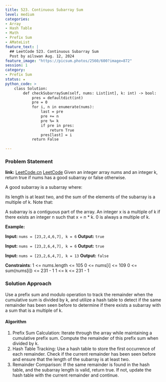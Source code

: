 ```yaml
---
title: 523. Continuous Subarray Sum
level: medium
categories:
- Array
- Hash Table
- Math
- Prefix Sum
- AMateList
feature_text: |
  ## LeetCode 523. Continuous Subarray Sum
  Post by ailswan Aug. 12, 2024
feature_image: "https://picsum.photos/2560/600?image=872"
session: 1
category:
- Prefix Sum
status: ★
python_code: >
    class Solution:
        def checkSubarraySum(self, nums: List[int], k: int) -> bool:
            pres = defaultdict(int)
            pre = 0
            for i, n in enumerate(nums):
                last = pre
                pre += n
                pre %= k
                if pre in pres:
                    return True
                pres[last] = i
            return False
                
---
```


### Problem Statement
**link:**
[LeetCode.cn](https://leetcode.cn/problems/continuous-subarray-sum/)
[LeetCode](https://leetcode.com/continuous-subarray-sum/)
Given an integer array nums and an integer k, return true if nums has a good subarray or false otherwise.

A good subarray is a subarray where:

its length is at least two, and
the sum of the elements of the subarray is a multiple of k.
Note that:

A subarray is a contiguous part of the array.
An integer x is a multiple of k if there exists an integer n such that x = n * k. 0 is always a multiple of k.
 

**Example:**

**Input:** `nums = [23,2,4,6,7], k = 6`
**Output:** `true`

**Input:** `nums = [23,2,6,4,7], k = 6`
**Output:** `true`

**Input:** `nums = [23,2,6,4,7], k = 13`
**Output:** `false`

**Constraints**:
1 <= nums.length <= 105
0 <= nums[i] <= 109
0 <= sum(nums[i]) <= 231 - 1
1 <= k <= 231 - 1
 
### Solution Approach
Use a prefix sum and modulo operation to track the remainder when the cumulative sum is divided by k, and utilize a hash table to detect if the same remainder has been seen before to determine if there exists a subarray with a sum that is a multiple of k.

#### Algorithm
1. Prefix Sum Calculation: Iterate through the array while maintaining a cumulative prefix sum. Compute the remainder of this prefix sum when divided by k.
2. Hash Table Tracking: Use a hash table to store the first occurrence of each remainder. Check if the current remainder has been seen before and ensure that the length of the subarray is at least two.
3. Remainder Comparison: If the same remainder is found in the hash table, and the subarray length is valid, return true. If not, update the hash table with the current remainder and continue.